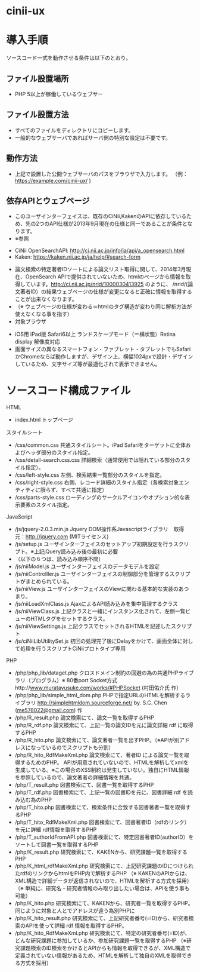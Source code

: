 cinii-ux
========
# 導入手順

ソースコード一式を動作させる条件は以下のとおり。

## ファイル設置場所
* PHP 5以上が稼働しているウェブサー

## ファイル設置方法
* すべてのファイルをディレクトリにコピーします。
* 一般的なウェブサーバであればサーバ側の特別な設定は不要です。

## 動作方法
* 上記で設置した公開ウェブサーバのパスをブラウザで入力します。
（例： https://example.com/cinii-ux/ )

## 依存APIとウェブページ
* このユーザインターフェイスは、既存のCiNii,KakenのAPIに依存しているため、先の2つのAPI仕様が2013年9月現在の仕様と同一であることが条件となります。
* ※参照
- CiNii OpenSearchAPI: http://ci.nii.ac.jp/info/ja/api/a_opensearch.html
- Kaken: https://kaken.nii.ac.jp/ja/help/#search-form
* 論文検索の特定著者IDソートによる論文リスト取得に関して、2014年3月現在、OpenSearch APIで提供されていないため、htmlのページから情報を取得しています。http://ci.nii.ac.jp/nrid/1000030413925 のように、 /nrid/(論文著者ID）の結果ウェブページの仕様が変更になると正確に情報を取得することが出来なくなります。
* （※ ウェブページの仕様が変わる＝htmlのタグ構造が変わり同じ解析方法が使えなくなる事を指す）
* 対象ブラウザ
- iOS用 iPad版 Safari6以上 ランドスケープモード（＝横状態）Retina display 解像度対応
- 画面サイズの異なるスマートフォン・ファブレット・タブレットでもSafariかChromeならば動作しますが、デザイン上、横幅1024pxで設計・デザインしているため、文字サイズ等が最適化されて表示できません。

# ソースコード構成ファイル

HTML

* index.html
トップページ

スタイルシート

* /css/common.css
共通スタイルシート。iPad Safariをターゲットに全体およびヘッダ部分のスタイル指定。
* /css/detail-search.css.css
詳細検索（通常使用では隠れている部分のスタイル指定）。
* /css/left-style.css
左側、検索結果一覧部分のスタイルを指定。
* /css/right-style.css
右側、レコード詳細のスタイル指定（各検索対象エンティティに限らず、すべて共通に指定） 
* /css/parts-style.css
ローディングのサークルアイコンやオプション的な表示要素のスタイル指定。

JavaScript

* /js/jquery-2.0.3.min.js
Jquery DOM操作系Javascriptライブラリ　取得元：http://jquery.com (MITライセンス)
* /js/setup.js
ユーザインターフェイスのセットアップ初期設定を行うスクリプト。※上記jQuery読み込み後の最初に必要
* （以下の６つは、読み込み順序不問）
* /js/niiModel.js
ユーザインターフェイスのデータモデルを設定
* /js/niiControlller.js
ユーザインターフェイスの制御部分を管理するスクリプトがまとめられている。
* /js/niiView.js
ユーザインターフェイスのViewに関わる基本的な実装のあつまり。
* /js/niiLoadXmlClass.js
AjaxによるAPI読み込みを集中管理するクラス
* /js/niiViewClass.js
上記クラスと一緒にインスタンス化されて、左側一覧ビューのHTMLタグをセットするクラス。
* /js/niiViewSettings.js
上記クラスでセットされるHTMLを記述したスクリプト
* /js/ciNiiLibUtilitySet.js
初回の処理完了後にDelayをかけて、画面全体に対して処理を行うスクリプトCiNiiプロトタイプ専用

PHP

* /php/php_lib/dataget.php
クロスドメイン制約の回避の為の共通PHPライブラリ（プログラム）※ 80番port  Socket方式http://www.muratayusuke.com/works/#PHPSocket (村田佑介氏 作）
* /php/php_lib/simple_html_dom.php
PHPで指定URLのHTMLを解析するライブラリ
http://simplehtmldom.sourceforge.net/ by. S.C. Chen (me578022@gmail.com)  作
* /php/R_result.php
論文検索にて、論文一覧を取得するPHP
*  /php/R_rdf.php
論文検索にて、上記一覧の論文IDを元に論文詳細 rdf に取得するPHP
*  /php/R_hito.php
論文検索にて、論文著者一覧を出すPHP。（※APIが別アドレスになっているのでスクリプトも分割）
* /php/R_hito_RdfMakeXml.php
論文検索にて、著者ID による論文一覧を取得するためのPHP。
APIが用意されていないので、HTMLを解析してxmlを生成している。※この場合のXSS制約は発生していない。独自にHTML情報を参照しているので、論文著者の詳細情報を共通。
* /php/T_result.php
図書検索にて、図書一覧を取得するPHP
* /php/T_rdf.php
図書検索にて、上記一覧の図書IDを元に、図書詳細 rdf を読み込む為のPHP
* /php/T_hito.php
図書検索にて、検索条件に合致する図書著者一覧を取得するPHP
* /php/T_hito_RdfMakeXml.php
図書検索にて、図書著者ID（rdfのリンク）を元に詳細 rdf情報を取得するPHP
* /php/T_authorIdFromAPI.php
図書検索にて、特定図書著者ID(authorID）をソートして図書一覧を取得するPHP
* /php/K_result.php
研究検索にて、KAKENから、研究課題一覧を取得するPHP
* /php/K_html_rdfMakeXml.php
研究検索にて、上記研究課題のIDにつけられたrdfのリンクからhtmlをPHP内で解析するPHP
（※ KAKENのAPIからは、XML構造で詳細データが返信されないので、HTMLを解析する方式を採用）
（※ 単純に、研究名・研究者情報のみ取り出したい場合は、APIを使う事も可能）
* /php/K_hito.php
研究検索にて、KAKENから、研究者一覧を取得するPHP。同じように対象と人とでアドレスが違う為別PHPに
* /php/K_hito_result.php
研究検索にて、上記研究者番号(=ID)から、研究者検索のAPIを使って詳細 rdf 情報を取得するPHP。
* /php/K_hito_RdfMakeXml.php
研究検索にて、特定の研究者番号(=ID)が、どんな研究課題に参加しているか、参加研究課題一覧を取得するPHP
（※研究課題検索のID検索をかけるとAPIからも情報を取得できるが、XML構造で定義されていない情報があるため、HTMLを解析して独自のXMLを取得できる方式を採用）

